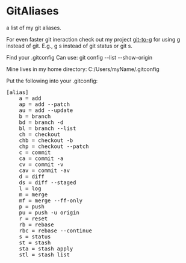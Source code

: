 # GitAliases
a list of my git aliases.

For even faster git ineraction check out my project <a href="https://github.com/KyleScharnhorst/git-to-g">git-to-g</a> for using g instead of git. E.g., g s instead of git status or git s.

Find your .gitconfig
Can use:
git config --list --show-origin

Mine lives in my home directory:
C:/Users/myName/.gitconfig

Put the following into your .gitconfig:
<pre>
[alias]
	a = add
	ap = add --patch
	au = add --update
	b = branch
	bd = branch -d
	bl = branch --list
	ch = checkout
	chb = checkout -b
	chp = checkout --patch
	c = commit
	ca = commit -a
	cv = commit -v
	cav = commit -av
	d = diff
	ds = diff --staged
	l = log
	m = merge
	mf = merge --ff-only
	p = push
	pu = push -u origin
	r = reset
	rb = rebase
	rbc = rebase --continue
	s = status
	st = stash
	sta = stash apply
	stl = stash list
</pre>
